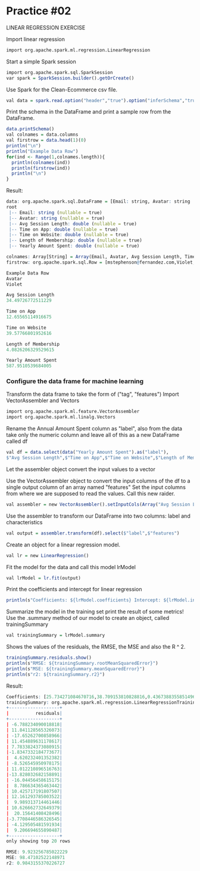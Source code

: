 # Practice #02

LINEAR REGRESSION EXERCISE

Import linear regression

```r
import org.apache.spark.ml.regression.LinearRegression
```

Start a simple Spark session

```r
import org.apache.spark.sql.SparkSession
var spark = SparkSession.builder().getOrCreate()
```

Use Spark for the Clean-Ecommerce csv file.

```r
val data = spark.read.option("header","true").option("inferSchema","true").format("csv").load("Clean-Ecommerce.csv")
```

Print the schema in the DataFrame and print a sample row from the DataFrame.

```r
data.printSchema()
val colnames = data.columns
val firstrow = data.head(1)(0)
println("\n")
println("Example Data Row")
for(ind <- Range(1,colnames.length)){
  println(colnames(ind))
  println(firstrow(ind))
  println("\n")
}
```

Result:

```r
data: org.apache.spark.sql.DataFrame = [Email: string, Avatar: string ... 5 more fields]
root
 |-- Email: string (nullable = true)
 |-- Avatar: string (nullable = true)
 |-- Avg Session Length: double (nullable = true)
 |-- Time on App: double (nullable = true)
 |-- Time on Website: double (nullable = true)
 |-- Length of Membership: double (nullable = true)
 |-- Yearly Amount Spent: double (nullable = true)

colnames: Array[String] = Array(Email, Avatar, Avg Session Length, Time on App, Time on Website, Length of Membership, Yearly Amount Spent)
firstrow: org.apache.spark.sql.Row = [mstephenson@fernandez.com,Violet,34.49726772511229,12.65565114916675,39.57766801952616,4.0826206329529615,587.9510539684005]

Example Data Row
Avatar
Violet

Avg Session Length
34.49726772511229

Time on App
12.65565114916675

Time on Website
39.57766801952616

Length of Membership
4.0826206329529615

Yearly Amount Spent
587.9510539684005
```

### Configure the data frame for machine learning

Transform the data frame to take the form of ("tag", "features")
Import VectorAssembler and Vectors

```r
import org.apache.spark.ml.feature.VectorAssembler
import org.apache.spark.ml.linalg.Vectors
```

Rename the Annual Amount Spent column as "label", also from the data take only the numeric column and leave all of this as a new DataFrame called df

```r
val df = data.select(data("Yearly Amount Spent").as("label"),
$"Avg Session Length",$"Time on App",$"Time on Website",$"Length of Membership")
```

Let the assembler object convert the input values ​​to a vector

Use the VectorAssembler object to convert the input columns of the df
to a single output column of an array named "features"
Set the input columns from where we are supposed to read the values.
Call this new raider.

```r
val assembler = new VectorAssembler().setInputCols(Array("Avg Session Length","Time on App","Time on Website","Length of Membership")).setOutputCol("features")
```

Use the assembler to transform our DataFrame into two columns: label and characteristics

```r
val output = assembler.transform(df).select($"label",$"features")
```

Create an object for a linear regression model.

```r
val lr = new LinearRegression()
```

Fit the model for the data and call this model lrModel

```r
val lrModel = lr.fit(output)
```

Print the coefficients and intercept for linear regression

```r
println(s"Coefficients: ${lrModel.coefficients} Intercept: ${lrModel.intercept}")
```

Summarize the model in the training set print the result of some metrics!
Use the .summary method of our model to create an object, called trainingSummary

```r
val trainingSummary = lrModel.summary
```

Shows the values ​​of the residuals, the RMSE, the MSE and also the R ^ 2.

```r
trainingSummary.residuals.show()
println(s"RMSE: ${trainingSummary.rootMeanSquaredError}")
println(s"MSE: ${trainingSummary.meanSquaredError}")
println(s"r2: ${trainingSummary.r2}")
```

Result:

```r
Coefficients: [25.734271084670716,38.709153810828816,0.43673883558514964,61.57732375487594] Intercept: -1051.5942552990748
trainingSummary: org.apache.spark.ml.regression.LinearRegressionTrainingSummary = org.apache.spark.ml.regression.LinearRegressionTrainingSummary@39dc0a19
+-------------------+
|          residuals|
+-------------------+
| -6.788234090018818|
| 11.841128565326073|
| -17.65262700858966|
| 11.454889631178617|
| 7.7833824373080915|
|-1.8347332184773677|
|  4.620232401352382|
| -8.526545950978175|
| 11.012210896516763|
|-13.828032682158891|
| -16.04456458615175|
|  8.786634365463442|
| 10.425717191807507|
| 12.161293785003522|
|  9.989313714461446|
| 10.626662732649379|
|  20.15641408428496|
|-3.7708446586326545|
| -4.129505481591934|
|  9.206694655890487|
+-------------------+
only showing top 20 rows

RMSE: 9.923256785022229
MSE: 98.47102522148971
r2: 0.9843155370226727
```
